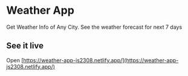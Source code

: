 # Weather App

Get Weather Info of Any City.
See the weather forecast for next 7 days


## See it live

Open [https://weather-app-js2308.netlify.app/](https://weather-app-js2308.netlify.app/)


